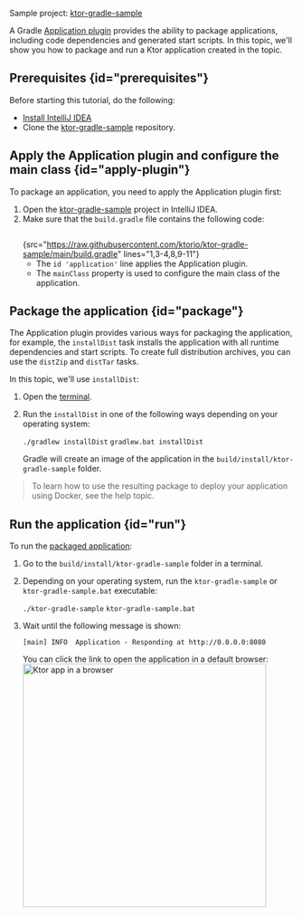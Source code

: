 [//]: # (title: Gradle Application plugin)

<microformat>
<p>
<control>Sample project</control>: <a href="https://github.com/ktorio/ktor-gradle-sample/tree/main">ktor-gradle-sample</a>
</p>
</microformat>

A Gradle [Application plugin](https://docs.gradle.org/current/userguide/application_plugin.html) provides the ability to package applications, including code dependencies and generated start scripts. In this topic, we'll show you how to package and run a Ktor application created in the [](Gradle.xml) topic.

## Prerequisites {id="prerequisites"}
Before starting this tutorial, do the following:
* [Install IntelliJ IDEA](https://www.jetbrains.com/help/idea/installation-guide.html)
* Clone the [ktor-gradle-sample](https://github.com/ktorio/ktor-gradle-sample) repository.


## Apply the Application plugin and configure the main class {id="apply-plugin"}
To package an application, you need to apply the Application plugin first:
1. Open the [ktor-gradle-sample](https://github.com/ktorio/ktor-gradle-sample) project in IntelliJ IDEA.
1. Make sure that the `build.gradle` file contains the following code:
   ```groovy
   ```
   {src="https://raw.githubusercontent.com/ktorio/ktor-gradle-sample/main/build.gradle" lines="1,3-4,8,9-11"}
    * The `id 'application'` line applies the Application plugin. 
    * The `mainClass` property is used to configure the main class of the application.


## Package the application {id="package"}
The Application plugin provides various ways for packaging the application, for example, the `installDist` task installs the application with all runtime dependencies and start scripts. To create full distribution archives, you can use the `distZip` and `distTar` tasks.

In this topic, we'll use `installDist`:
1. Open the [terminal](https://www.jetbrains.com/help/idea/terminal-emulator.html).
1. Run the `installDist` in one of the following ways depending on your operating system:
   
   <tabs>
   <tab title="Linux/MacOS">
   <code style="block" lang="Bash">./gradlew installDist</code>
   </tab>
   <tab title="Windows">
   <code style="block" lang="CMD">gradlew.bat installDist</code>
   </tab>
   </tabs>
   
   Gradle will create an image of the application in the `build/install/ktor-gradle-sample` folder. 

> To learn how to use the resulting package to deploy your application using Docker, see the [](docker.md) help topic.

## Run the application {id="run"}
To run the [packaged application](#package):
1. Go to the `build/install/ktor-gradle-sample` folder in a terminal.
1. Depending on your operating system, run the `ktor-gradle-sample` or `ktor-gradle-sample.bat` executable:
   
   <tabs>
   <tab title="Linux/MacOS">
   <code style="block" lang="Bash">./ktor-gradle-sample</code>
   </tab>
   <tab title="Windows">
   <code style="block" lang="CMD">ktor-gradle-sample.bat</code>
   </tab>
   </tabs>
   
1. Wait until the following message is shown:
   ```
   [main] INFO  Application - Responding at http://0.0.0.0:8080
   ```
   You can click the link to open the application in a default browser:
   <img src="ktor_idea_new_project_browser.png" alt="Ktor app in a browser" width="430"/>
